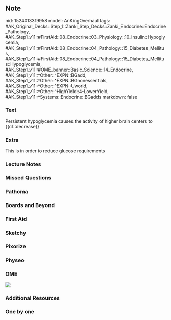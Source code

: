 ## Note
nid: 1524013319958
model: AnKingOverhaul
tags: #AK_Original_Decks::Step_1::Zanki_Step_Decks::Zanki_Endocrine::Endocrine_Pathology, #AK_Step1_v11::#FirstAid::08_Endocrine::03_Physiology::10_Insulin::Hypoglycemia, #AK_Step1_v11::#FirstAid::08_Endocrine::04_Pathology::15_Diabetes_Mellitus, #AK_Step1_v11::#FirstAid::08_Endocrine::04_Pathology::15_Diabetes_Mellitus::Hypoglycemia, #AK_Step1_v11::#OME_banner::Basic_Science::14_Endocrine, #AK_Step1_v11::^Other::^EXPN::BGadd, #AK_Step1_v11::^Other::^EXPN::BGnonessentials, #AK_Step1_v11::^Other::^EXPN::Uworld, #AK_Step1_v11::^Other::^HighYield::4-LowerYield, #AK_Step1_v11::^Systems::Endocrine::BGadds
markdown: false

### Text
Persistent hypoglycemia causes the activity of higher brain centers to {{c1::decrease}}

### Extra
This is in order to reduce glucose requirements

### Lecture Notes


### Missed Questions


### Pathoma


### Boards and Beyond


### First Aid


### Sketchy


### Pixorize


### Physeo


### OME
<div class="ome-widget">
  <a href=
  "https://onlinemeded.org/spa/endocrine?ref=anki"><img src="_OME_AnkiFlashcards_Topic_4.png"></a>
</div>

### Additional Resources


### One by one

